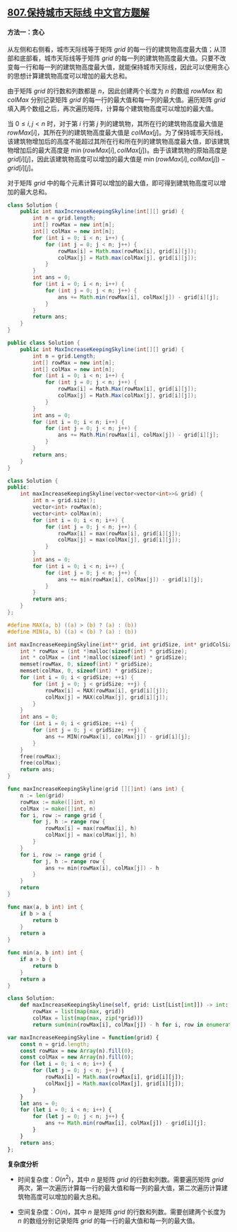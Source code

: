 ## [807.保持城市天际线 中文官方题解](https://leetcode.cn/problems/max-increase-to-keep-city-skyline/solutions/100000/bao-chi-cheng-shi-tian-ji-xian-by-leetco-n2lu)

#### 方法一：贪心

从左侧和右侧看，城市天际线等于矩阵 $\textit{grid}$ 的每一行的建筑物高度最大值；从顶部和底部看，城市天际线等于矩阵 $\textit{grid}$ 的每一列的建筑物高度最大值。只要不改变每一行和每一列的建筑物高度最大值，就能保持城市天际线，因此可以使用贪心的思想计算建筑物高度可以增加的最大总和。

由于矩阵 $\textit{grid}$ 的行数和列数都是 $n$，因此创建两个长度为 $n$ 的数组 $\textit{rowMax}$ 和 $\textit{colMax}$ 分别记录矩阵 $\textit{grid}$ 的每一行的最大值和每一列的最大值。遍历矩阵 $\textit{grid}$ 填入两个数组之后，再次遍历矩阵，计算每个建筑物高度可以增加的最大值。

当 $0 \le i, j < n$ 时，对于第 $i$ 行第 $j$ 列的建筑物，其所在行的建筑物高度最大值是 $\textit{rowMax}[i]$，其所在列的建筑物高度最大值是 $\textit{colMax}[j]$。为了保持城市天际线，该建筑物增加后的高度不能超过其所在行和所在列的建筑物高度最大值，即该建筑物增加后的最大高度是 $\min(\textit{rowMax}[i], \textit{colMax}[j])$。由于该建筑物的原始高度是 $\textit{grid}[i][j]$，因此该建筑物高度可以增加的最大值是 $\min(\textit{rowMax}[i], \textit{colMax}[j]) - \textit{grid}[i][j]$。

对于矩阵 $\textit{grid}$ 中的每个元素计算可以增加的最大值，即可得到建筑物高度可以增加的最大总和。

```Java [sol1-Java]
class Solution {
    public int maxIncreaseKeepingSkyline(int[][] grid) {
        int n = grid.length;
        int[] rowMax = new int[n];
        int[] colMax = new int[n];
        for (int i = 0; i < n; i++) {
            for (int j = 0; j < n; j++) {
                rowMax[i] = Math.max(rowMax[i], grid[i][j]);
                colMax[j] = Math.max(colMax[j], grid[i][j]);
            }
        }
        int ans = 0;
        for (int i = 0; i < n; i++) {
            for (int j = 0; j < n; j++) {
                ans += Math.min(rowMax[i], colMax[j]) - grid[i][j];
            }
        }
        return ans;
    }
}
```

```C# [sol1-C#]
public class Solution {
    public int MaxIncreaseKeepingSkyline(int[][] grid) {
        int n = grid.Length;
        int[] rowMax = new int[n];
        int[] colMax = new int[n];
        for (int i = 0; i < n; i++) {
            for (int j = 0; j < n; j++) {
                rowMax[i] = Math.Max(rowMax[i], grid[i][j]);
                colMax[j] = Math.Max(colMax[j], grid[i][j]);
            }
        }
        int ans = 0;
        for (int i = 0; i < n; i++) {
            for (int j = 0; j < n; j++) {
                ans += Math.Min(rowMax[i], colMax[j]) - grid[i][j];
            }
        }
        return ans;
    }
}
```

```C++ [sol1-C++]
class Solution {
public:
    int maxIncreaseKeepingSkyline(vector<vector<int>>& grid) {
        int n = grid.size();
        vector<int> rowMax(n);
        vector<int> colMax(n);
        for (int i = 0; i < n; i++) {
            for (int j = 0; j < n; j++) {
                rowMax[i] = max(rowMax[i], grid[i][j]);
                colMax[j] = max(colMax[j], grid[i][j]);
            }
        }
        int ans = 0;
        for (int i = 0; i < n; i++) {
            for (int j = 0; j < n; j++) {
                ans += min(rowMax[i], colMax[j]) - grid[i][j];
            }
        }
        return ans;
    }
};
```

```C [sol1-C]
#define MAX(a, b) ((a) > (b) ? (a) : (b))
#define MIN(a, b) ((a) < (b) ? (a) : (b))

int maxIncreaseKeepingSkyline(int** grid, int gridSize, int* gridColSize){
    int * rowMax = (int *)malloc(sizeof(int) * gridSize);
    int * colMax = (int *)malloc(sizeof(int) * gridSize);
    memset(rowMax, 0, sizeof(int) * gridSize);
    memset(colMax, 0, sizeof(int) * gridSize);
    for (int i = 0; i < gridSize; ++i) {
        for (int j = 0; j < gridSize; ++j) {
            rowMax[i] = MAX(rowMax[i], grid[i][j]);
            colMax[j] = MAX(colMax[j], grid[i][j]);
        }
    }
    int ans = 0;
    for (int i = 0; i < gridSize; ++i) {
        for (int j = 0; j < gridSize; ++j) {
            ans += MIN(rowMax[i], colMax[j]) - grid[i][j];
        }
    } 
    free(rowMax);
    free(colMax);
    return ans;
}
```

```go [sol1-Golang]
func maxIncreaseKeepingSkyline(grid [][]int) (ans int) {
    n := len(grid)
    rowMax := make([]int, n)
    colMax := make([]int, n)
    for i, row := range grid {
        for j, h := range row {
            rowMax[i] = max(rowMax[i], h)
            colMax[j] = max(colMax[j], h)
        }
    }
    for i, row := range grid {
        for j, h := range row {
            ans += min(rowMax[i], colMax[j]) - h
        }
    }
    return
}

func max(a, b int) int {
    if b > a {
        return b
    }
    return a
}

func min(a, b int) int {
    if a > b {
        return b
    }
    return a
}
```

```Python [sol1-Python3]
class Solution:
    def maxIncreaseKeepingSkyline(self, grid: List[List[int]]) -> int:
        rowMax = list(map(max, grid))
        colMax = list(map(max, zip(*grid)))
        return sum(min(rowMax[i], colMax[j]) - h for i, row in enumerate(grid) for j, h in enumerate(row))
```

```JavaScript [sol1-JavaScript]
var maxIncreaseKeepingSkyline = function(grid) {
    const n = grid.length;
    const rowMax = new Array(n).fill(0);
    const colMax = new Array(n).fill(0);
    for (let i = 0; i < n; i++) {
        for (let j = 0; j < n; j++) {
            rowMax[i] = Math.max(rowMax[i], grid[i][j]);
            colMax[j] = Math.max(colMax[j], grid[i][j]);
        }
    }
    let ans = 0;
    for (let i = 0; i < n; i++) {
        for (let j = 0; j < n; j++) {
            ans += Math.min(rowMax[i], colMax[j]) - grid[i][j];
        }
    }
    return ans;
};
```

**复杂度分析**

- 时间复杂度：$O(n^2)$，其中 $n$ 是矩阵 $\textit{grid}$ 的行数和列数。需要遍历矩阵 $\textit{grid}$ 两次，第一次遍历计算每一行的最大值和每一列的最大值，第二次遍历计算建筑物高度可以增加的最大总和。

- 空间复杂度：$O(n)$，其中 $n$ 是矩阵 $\textit{grid}$ 的行数和列数。需要创建两个长度为 $n$ 的数组分别记录矩阵 $\textit{grid}$ 的每一行的最大值和每一列的最大值。